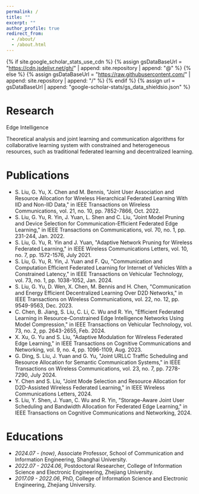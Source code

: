 ```yaml
---
permalink: /
title: ""
excerpt: ""
author_profile: true
redirect_from: 
  - /about/
  - /about.html
---
```


{% if site.google_scholar_stats_use_cdn %}
{% assign gsDataBaseUrl = "https://cdn.jsdelivr.net/gh/" | append: site.repository | append: "@" %}
{% else %}
{% assign gsDataBaseUrl = "https://raw.githubusercontent.com/" | append: site.repository | append: "/" %}
{% endif %}
{% assign url = gsDataBaseUrl | append: "google-scholar-stats/gs_data_shieldsio.json" %}

<span class='anchor' id='about-me'></span>

# Research 
Edge Intelligence

Theoretical analysis and joint learning and communication algorithms for collaborative learning system with constrained and heterogeneous resources, such as traditional federated learning and decentralized learning.


# Publications 

- S. Liu, G. Yu, X. Chen and M. Bennis, "Joint User Association and Resource Allocation for Wireless Hierarchical Federated Learning With IID and Non-IID Data," in IEEE Transactions on Wireless Communications, vol. 21, no. 10, pp. 7852-7866, Oct. 2022.
- S. Liu, G. Yu, R. Yin, J. Yuan, L. Shen and C. Liu, "Joint Model Pruning and Device Selection for Communication-Efficient Federated Edge Learning," in IEEE Transactions on Communications, vol. 70, no. 1, pp. 231-244, Jan. 2022.
- S. Liu, G. Yu, R. Yin and J. Yuan, "Adaptive Network Pruning for Wireless Federated Learning," in IEEE Wireless Communications Letters, vol. 10, no. 7, pp. 1572-1576, July 2021.
- S. Liu, G. Yu, R. Yin, J. Yuan and F. Qu, "Communication and Computation Efficient Federated Learning for Internet of Vehicles With a Constrained Latency," in IEEE Transactions on Vehicular Technology, vol. 73, no. 1, pp. 1038-1052, Jan. 2024.
- S. Liu, G. Yu, D. Wen, X. Chen, M. Bennis and H. Chen, "Communication and Energy Efficient Decentralized Learning Over D2D Networks," in IEEE Transactions on Wireless Communications, vol. 22, no. 12, pp. 9549-9563, Dec. 2023.
- C. Chen, B. Jiang, S. Liu, C. Li, C. Wu and R. Yin, "Efficient Federated Learning in Resource-Constrained Edge Intelligence Networks Using Model Compression," in IEEE Transactions on Vehicular Technology, vol. 73, no. 2, pp. 2643-2655, Feb. 2024.
- X. Xu, G. Yu and S. Liu, "Adaptive Modulation for Wireless Federated Edge Learning," in IEEE Transactions on Cognitive Communications and Networking, vol. 9, no. 4, pp. 1096-1109, Aug. 2023.
- G. Ding, S. Liu, J. Yuan and G. Yu, "Joint URLLC Traffic Scheduling and Resource Allocation for Semantic Communication Systems," in IEEE Transactions on Wireless Communications, vol. 23, no. 7, pp. 7278-7290, July 2024.
- Y. Chen and S. Liu, "Joint Mode Selection and Resource Allocation for D2D-Assisted Wireless Federated Learning," in IEEE Wireless Communications Letters, 2024.
- S. Liu, Y. Shen, J. Yuan, C. Wu and R. Yin, "Storage-Aware Joint User Scheduling and Bandwidth Allocation for Federated Edge Learning," in IEEE Transactions on Cognitive Communications and Networking, 2024.


# Educations
- *2024.07 - (now)*, Associate Professor, School of Communication and Information Engineering, Shanghai University. 
- *2022.07 - 2024.06*, Postdoctoral Researcher, College of Information Science and Electronic Engineering, Zhejiang University.
- *2017.09 - 2022.06*, PhD, College of Information Science and Electronic Engineering, Zhejiang University.

